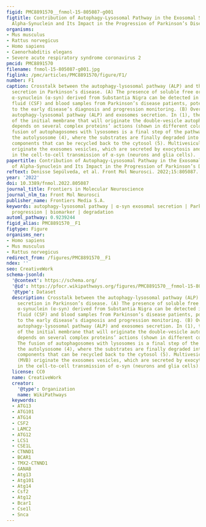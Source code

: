 ```yaml
---
figid: PMC8891570__fnmol-15-805087-g001
figtitle: Contribution of Autophagy-Lysosomal Pathway in the Exosomal Secretion of
  Alpha-Synuclein and Its Impact in the Progression of Parkinson’s Disease
organisms:
- Mus musculus
- Rattus norvegicus
- Homo sapiens
- Caenorhabditis elegans
- Severe acute respiratory syndrome coronavirus 2
pmcid: PMC8891570
filename: fnmol-15-805087-g001.jpg
figlink: /pmc/articles/PMC8891570/figure/F1/
number: F1
caption: Crosstalk between the autophagy-lysosomal pathway (ALP) and the exosomes
  secretion in Parkinson’s disease. (A) The presence of soluble free or exosomes-containing
  α-synuclein (α-syn) derived from Substantia Nigra can be detected in cerebrospinal
  fluid (CSF) and blood samples from Parkinson’s disease patients, potentially contributing
  to the early disease’s diagnosis and progression monitoring. (B) Overview of the
  autophagy-lysosomal pathway (ALP) and exosomes secretion. In (1), the formation
  of the initial membrane that will originate the double-vesicle autophagosome (2)
  depends on several complex proteins’ actions (shown in different colors). (3) The
  fusion of autophagosomes with lysosomes is a final step of the pathway, originating
  the autolysosome (4), where the substrates are finally degraded into their monomeric
  components that can be recycled back to the cytosol (5). Multivesicular bodies (MVB)
  originate the exosomes vesicles, which are secreted by exocytosis and participate
  in the cell-to-cell transmission of α-syn (neurons and glia cells).
papertitle: Contribution of Autophagy-Lysosomal Pathway in the Exosomal Secretion
  of Alpha-Synuclein and Its Impact in the Progression of Parkinson’s Disease.
reftext: Denisse Sepúlveda, et al. Front Mol Neurosci. 2022;15:805087.
year: '2022'
doi: 10.3389/fnmol.2022.805087
journal_title: Frontiers in Molecular Neuroscience
journal_nlm_ta: Front Mol Neurosci
publisher_name: Frontiers Media S.A.
keywords: autophagy-lysosomal pathway | α-syn exosomal secretion | Parkinson’s disease
  progression | biomarker | degradation
automl_pathway: 0.9239244
figid_alias: PMC8891570__F1
figtype: Figure
organisms_ner:
- Homo sapiens
- Mus musculus
- Rattus norvegicus
redirect_from: /figures/PMC8891570__F1
ndex: ''
seo: CreativeWork
schema-jsonld:
  '@context': https://schema.org/
  '@id': https://pfocr.wikipathways.org/figures/PMC8891570__fnmol-15-805087-g001.html
  '@type': Dataset
  description: Crosstalk between the autophagy-lysosomal pathway (ALP) and the exosomes
    secretion in Parkinson’s disease. (A) The presence of soluble free or exosomes-containing
    α-synuclein (α-syn) derived from Substantia Nigra can be detected in cerebrospinal
    fluid (CSF) and blood samples from Parkinson’s disease patients, potentially contributing
    to the early disease’s diagnosis and progression monitoring. (B) Overview of the
    autophagy-lysosomal pathway (ALP) and exosomes secretion. In (1), the formation
    of the initial membrane that will originate the double-vesicle autophagosome (2)
    depends on several complex proteins’ actions (shown in different colors). (3)
    The fusion of autophagosomes with lysosomes is a final step of the pathway, originating
    the autolysosome (4), where the substrates are finally degraded into their monomeric
    components that can be recycled back to the cytosol (5). Multivesicular bodies
    (MVB) originate the exosomes vesicles, which are secreted by exocytosis and participate
    in the cell-to-cell transmission of α-syn (neurons and glia cells).
  license: CC0
  name: CreativeWork
  creator:
    '@type': Organization
    name: WikiPathways
  keywords:
  - ATG13
  - ATG101
  - ATG14
  - CSF2
  - LAMC2
  - ATG12
  - LCS1
  - CSE1L
  - CTNND1
  - BCAR1
  - TMX2-CTNND1
  - GANAB
  - Atg13
  - Atg101
  - Atg14
  - Csf2
  - Atg12
  - Bcar1
  - Cse1l
  - Snca
---
```

